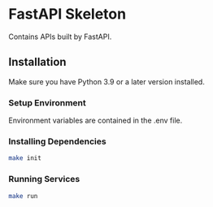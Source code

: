 # FastAPI Skeleton

Contains APIs built by FastAPI.

## Installation

Make sure you have Python 3.9 or a later version installed.

### Setup Environment

Environment variables are contained in the .env file.

### Installing Dependencies

```bash
make init
```

### Running Services

```bash
make run
```

